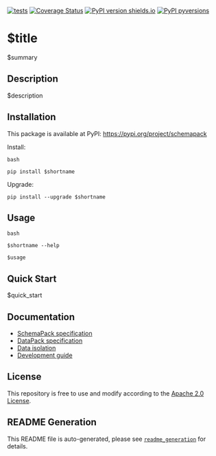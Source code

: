 [![tests](https://github.com/ghga-de/$repo_name/actions/workflows/tests.yaml/badge.svg)](https://github.com/ghga-de/$repo_name/actions/workflows/tests.yaml)
[![Coverage Status](https://coveralls.io/repos/github/ghga-de/$repo_name/badge.svg?branch=main)](https://coveralls.io/github/ghga-de/$repo_name?branch=main)
[![PyPI version shields.io](https://img.shields.io/pypi/v/$repo_name.svg)](https://pypi.python.org/pypi/$repo_name/)
[![PyPI pyversions](https://img.shields.io/pypi/pyversions/$repo_name.svg)](https://pypi.python.org/pypi/$repo_name/)

# $title

$summary

## Description

$description

## Installation

This package is available at PyPI:
https://pypi.org/project/schemapack

Install:
```
bash

pip install $shortname
```

Upgrade:
```
pip install --upgrade $shortname
```

## Usage

```
bash

$shortname --help

$usage
```
## Quick Start

$quick_start


## Documentation

- [SchemaPack specification](./docs/schemapack_spec.md)
- [DataPack specification](./docs/datapack_spec.md)
- [Data isolation](./docs/data_isolation.md)
- [Development guide](./docs/development.md)


## License

This repository is free to use and modify according to the
[Apache 2.0 License](./LICENSE).

## README Generation

This README file is auto-generated, please see [`readme_generation`](.readme_generation/README.md)
for details.
